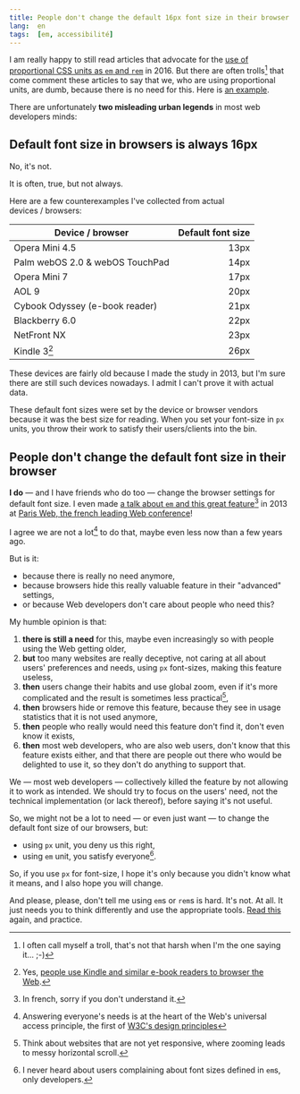 ```yaml
---
title: People don't change the default 16px font size in their browser
lang:  en
tags:  [em, accessibilité]
---
```


I am really happy to still read articles that advocate for the [use of proportional CSS units as `em` and `rem`](http://zellwk.com/blog/rem-vs-em/) in 2016. But there are often trolls[^troll] that come comment these articles to say that we, who are using proportional units, are dumb, because there is no need for this. Here is [an example](http://zellwk.com/blog/rem-vs-em/#comment-2547145640).

[^troll]: I often call myself a troll, that's not that harsh when I'm the one saying it… ;-)

There are unfortunately **two misleading urban legends** in most web developers minds:
 
## Default font size in browsers is always 16px

No, it's not.

It is often, true, but not always.

Here are a few counterexamples I've collected from actual devices / browsers:

| Device / browser                | Default font size |
|---------------------------------|------------------:|
| Opera Mini 4.5                  |              13px |
| Palm webOS 2.0 & webOS TouchPad |              14px |
| Opera Mini 7                    |              17px |
| AOL 9                           |              20px |
| Cybook Odyssey (e-book reader)  |              21px |
| Blackberry 6.0                  |              22px |
| NetFront NX                     |              23px |
| Kindle 3[^kindle]               |              26px |

[^kindle]: Yes, [people use Kindle and similar e-book readers to browser the Web](https://www.google.fr/search?q=kindle+web+font+size).

These devices are fairly old because I made the study in 2013, but I'm sure there are still such devices nowadays. I admit I can't prove it with actual data.

These default font sizes were set by the device or browser vendors because it was the best size for reading. When you set your font-size in `px` units, you throw their work to satisfy their users/clients into the bin.

## People don't change the default font size in their browser

**I do** — and I have friends who do too — change the browser settings for default font size. I even made [a talk about `em` and this great feature](http://lanyrd.com/2013/parisweb/sckdfg/)[^french] in 2013 at [Paris Web, the french leading Web conference](http://www.paris-web.fr/)!

[^french]: In french, sorry if you don't understand it.

<script async class="speakerdeck-embed" data-slide="10" data-id="e7c0142013ec01312783065ca157100a" data-ratio="1.33333333333333" src="//speakerdeck.com/assets/embed.js"></script>

I agree we are not a lot[^everyone] to do that, maybe even less now than a few years ago.

[^everyone]: Answering everyone's needs is at the heart of the Web's universal access principle, the first of [W3C's design principles](https://www.w3.org/Consortium/mission#principles)

But is it:

- because there is really no need anymore,
- because browsers hide this really valuable feature in their "advanced" settings,
- or because Web developers don't care about people who need this?

My humble opinion is that:

1. **there is still a need** for this, maybe even increasingly so with people using the Web getting older,
2. **but** too many websites are really deceptive, not caring at all about users' preferences and needs, using `px` font-sizes, making this feature useless,
3. **then** users change their habits and use global zoom, even if it's more complicated and the result is sometimes less practical[^scroll],
4. **then** browsers hide or remove this feature, because they see in usage statistics that it is not used anymore,
5. **then** people who really would need this feature don't find it, don't even know it exists,
6. **then** most web developers, who are also web users, don't know that this feature exists either, and that there are people out there who would be delighted to use it, so they don't do anything to support that.

[^scroll]: Think about websites that are not yet responsive, where zooming leads to messy horizontal scroll.

We — most web developers — collectively killed the feature by not allowing it to work as intended. We should try to focus on the users' need, not the technical implementation (or lack thereof), before saying it's not useful.

So, we might not be a lot to need — or even just want — to change the default font size of our browsers, but:

- using `px` unit, you deny us this right,
- using `em` unit, you satisfy everyone[^usersagainstem].

[^usersagainstem]: I never heard about users complaining about font sizes defined in `em`s, only developers.

So, if you use `px` for font-size, I hope it's only because you didn't know what it means, and I also hope you will change.

And please, please, don't tell me using `em`s or `rem`s is hard. It's not. At all. It just needs you to think differently and use the appropriate tools. [Read this](http://zellwk.com/blog/rem-vs-em/) again, and practice.
